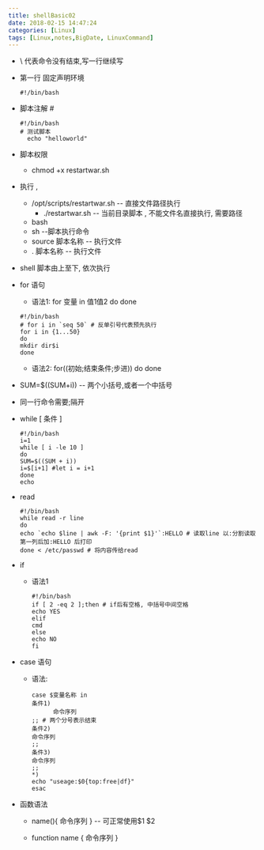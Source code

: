 ```yaml
---
title: shellBasic02
date: 2018-02-15 14:47:24
categories: [Linux]
tags: [Linux,notes,BigDate, LinuxCommand]
---
```

* \ 代表命令没有结束,写一行继续写
* 第一行 固定声明环境 
    ```jshelllanguage
    #!/bin/bash
    ```

* 脚本注解 \#
    ```jshelllanguage
    #!/bin/bash
    # 测试脚本
      echo "helloworld"
    ```
    <!----more--->
*  脚本权限
    * chmod +x restartwar.sh
* 执行 ,
    * /opt/scripts/restartwar.sh --  直接文件路径执行 
        *  ./restartwar.sh -- 当前目录脚本 , 不能文件名直接执行, 需要路径
    * bash 
    * sh --脚本执行命令
    * source 脚本名称 -- 执行文件
    * . 脚本名称  -- 执行文件
* shell 脚本由上至下, 依次执行
* for 语句
    * 语法1: for 变量 in 值1值2 do done
    ```jshelllanguage
    #!/bin/bash
    # for i in `seq 50` # 反单引号代表预先执行
    for i in {1...50}
    do
    mkdir dir$i
    done
    ``` 
    * 语法2: for((初始;结束条件;步进)) do done
* SUM=$((SUM+i)) -- 两个小括号,或者一个中括号
* 同一行命令需要;隔开
* while [ 条件 ]
    ```jshelllanguage
    #!/bin/bash
    i=1
    while [ i -le 10 ]
    do
    SUM=$((SUM + i))
    i=$[i+1] #let i = i+1
    done
    echo
  
    ```
* read
    ```jshelllanguage
    #!/bin/bash
    while read -r line
    do
    echo `echo $line | awk -F: '{print $1}'`:HELLO # 读取line 以:分割读取第一列后加:HELLO 后打印
    done < /etc/passwd # 将内容传给read
    ``` 
* if
    * 语法1
        ```jshelllanguage
        #!/bin/bash
        if [ 2 -eq 2 ];then # if后有空格, 中括号中间空格
        echo YES
        elif
        cmd
        else
        echo NO
        fi
        ```
* case 语句
    * 语法:
        ```jshelllanguage
        case $变量名称 in
        条件1)
              命令序列
        ;; # 两个分号表示结束
        条件2)
        命令序列
        ;;
        条件3)
        命令序列
        ;;
        *)
        echo "useage:$0{top:free|df}"
        esac
        ```        
* 函数语法
    * name(){ 命令序列 } -- 可正常使用$1 $2
    
    * function name { 命令序列 }
    